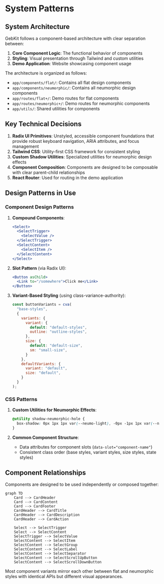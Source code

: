 # System Patterns

## System Architecture

GebKit follows a component-based architecture with clear separation between:
1. **Core Component Logic**: The functional behavior of components
2. **Styling**: Visual presentation through Tailwind and custom utilities
3. **Demo Application**: Website showcasing component usage

The architecture is organized as follows:
- `app/components/flat/`: Contains all flat design components
- `app/components/neumorphic/`: Contains all neumorphic design components
- `app/routes/flat+/`: Demo routes for flat components
- `app/routes/neumorphic+/`: Demo routes for neumorphic components
- `app/utils/`: Shared utilities for components

## Key Technical Decisions

1. **Radix UI Primitives**: Unstyled, accessible component foundations that provide robust keyboard navigation, ARIA attributes, and focus management
2. **Tailwind CSS**: Utility-first CSS framework for consistent styling
3. **Custom Shadow Utilities**: Specialized utilities for neumorphic design effects
4. **Component Composition**: Components are designed to be composable with clear parent-child relationships
5. **React Router**: Used for routing in the demo application

## Design Patterns in Use

### Component Design Patterns

1. **Compound Components**:
   ```jsx
   <Select>
     <SelectTrigger>
       <SelectValue />
     </SelectTrigger>
     <SelectContent>
       <SelectItem />
     </SelectContent>
   </Select>
   ```

2. **Slot Pattern** (via Radix UI):
   ```jsx
   <Button asChild>
     <Link to="/somewhere">Click me</Link>
   </Button>
   ```

3. **Variant-Based Styling** (using class-variance-authority):
   ```jsx
   const buttonVariants = cva(
     "base-styles",
     {
       variants: {
         variant: {
           default: "default-styles",
           outline: "outline-styles",
         },
         size: {
           default: "default-size",
           sm: "small-size",
         }
       },
       defaultVariants: {
         variant: "default",
         size: "default",
       }
     }
   );
   ```

### CSS Patterns

1. **Custom Utilities for Neumorphic Effects**:
   ```css
   @utility shadow-neumorphic-hole {
     box-shadow: 0px 1px 1px var(--neumo-light), -0px -1px 1px var(--neumo-shadow), inset 0px 1px 1px var(--neumo-shadow);
   }
   ```

2. **Common Component Structure**:
   - Data attributes for component slots (`data-slot="component-name"`)
   - Consistent class order (base styles, variant styles, size styles, state styles)

## Component Relationships

Components are designed to be used independently or composed together:

```mermaid
graph TD
    Card --> CardHeader
    Card --> CardContent
    Card --> CardFooter
    CardHeader --> CardTitle
    CardHeader --> CardDescription
    CardHeader --> CardAction
    
    Select --> SelectTrigger
    Select --> SelectContent
    SelectTrigger --> SelectValue
    SelectContent --> SelectItem
    SelectContent --> SelectGroup
    SelectContent --> SelectLabel
    SelectContent --> SelectSeparator
    SelectContent --> SelectScrollUpButton
    SelectContent --> SelectScrollDownButton
```

Most component variants mirror each other between flat and neumorphic styles with identical APIs but different visual appearances. 